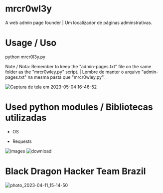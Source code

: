 # mrcr0wl3y
A web admin page founder | Um localizador de páginas adminstrativas.

 # Usage / Uso
 
python mrcr0l3y.py

Note / Nota: Remember to keep the "admin-pages.txt" file on the same folder as the "mrcr0wley.py" script. | Lembre de manter o arquivo "admin-pages.txt" na mesma pasta que "mrcr0wley.py".

![Captura de tela em 2023-05-04 16-46-52](https://user-images.githubusercontent.com/45762153/236313856-dee46fbd-d25c-493b-a649-64b74a996d23.png)


# Used python modules / Bibliotecas utilizadas

 - OS

 - Requests

![images](https://user-images.githubusercontent.com/45762153/236314304-02cd9b02-fe45-43b8-9689-04ff941727a4.png)
![download](https://user-images.githubusercontent.com/45762153/236314405-d0d7803a-03aa-4aa3-9c26-fe41aaa06575.jpeg)


# Black Dragon Hacker Team Brazil

![photo_2023-04-11_15-14-50](https://user-images.githubusercontent.com/45762153/236318566-091b8868-4b86-4358-9cac-b64f3e14a1e2.jpg)

